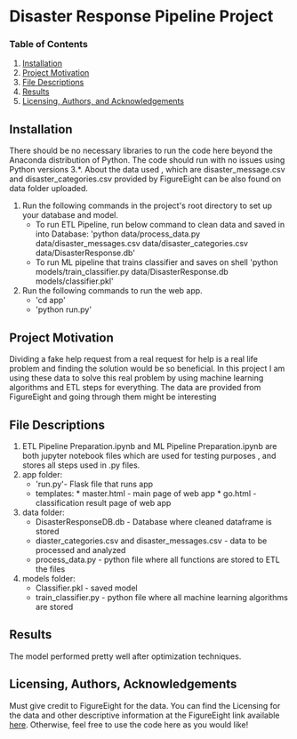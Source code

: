 # Disaster Response Pipeline Project

### Table of Contents

1. [Installation](#installation)
2. [Project Motivation](#motivation)
3. [File Descriptions](#files)
4. [Results](#results)
5. [Licensing, Authors, and Acknowledgements](#licensing)


## Installation <a name="installation"></a>

There should be no necessary libraries to run the code here beyond the Anaconda distribution of Python.  The code should run with no issues using Python versions 3.*.
About the data used , which are disaster_message.csv and disaster_categories.csv provided by FigureEight can be also found on data folder uploaded.

1. Run the following commands in the project's root directory to set up your database and model.
    *    To run ETL Pipeline, run below command to clean data and saved in into Database:
        'python data/process_data.py data/disaster_messages.csv data/disaster_categories.csv data/DisasterResponse.db'
    *    To run ML pipeline that trains classifier and saves on shell
        'python models/train_classifier.py data/DisasterResponse.db models/classifier.pkl'
2. Run the following commands  to run the web app.
    *    'cd app'
    *    'python run.py'

## Project Motivation<a name="motivation"></a>

Dividing a fake help request from a real request for help is a real life problem and finding the solution would be so beneficial. In this project I am using these data to solve this real problem
by using machine learning algorithms and ETL steps for everything. The data are provided from FigureEight and going through them might be interesting


## File Descriptions <a name="files"></a>

1. ETL Pipeline Preparation.ipynb and ML Pipeline Preparation.ipynb are both jupyter notebook files which are used for testing purposes , and stores all steps used in .py files.
2. app folder:
   * 'run.py'- Flask file that runs app
   * templates:
         *   master.html - main page of web app
         *   go.html - classification result page of web app
3. data folder:
   * DisasterResponseDB.db - Database where cleaned dataframe is stored
   * diaster_categories.csv and disaster_messages.csv - data to be processed and analyzed
   * process_data.py - python file where all functions are stored to ETL the files
4. models folder:
   * Classifier.pkl - saved model
   * train_classifier.py - python file where all machine learning algorithms are stored
   

## Results<a name="results"></a>
The model performed pretty well after optimization techniques.

## Licensing, Authors, Acknowledgements<a name="licensing"></a>

Must give credit to FigureEight for the data.  You can find the Licensing for the data and other descriptive information at the FigureEight link available [here](https://appen.com/).  Otherwise, feel free to use the code here as you would like! 
